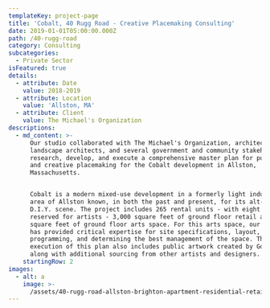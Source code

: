```yaml
---
templateKey: project-page
title: 'Cobalt, 40 Rugg Road - Creative Placemaking Consulting'
date: 2019-01-01T05:00:00.000Z
path: /40-rugg-road
category: Consulting
subcategories:
  - Private Sector
isFeatured: true
details:
  - attribute: Date
    value: 2018-2019
  - attribute: Location
    value: 'Allston, MA'
  - attribute: Client
    value: The Michael's Organization
descriptions:
  - md_content: >-
      Our studio collaborated with The Michael's Organization, architects,
      landscape architects, and several government and community stakeholders to
      research, develop, and execute a comprehensive master plan for public art
      and creative placemaking for the Cobalt development in Allston,
      Massachusetts.                                    


      Cobalt is a modern mixed-use development in a formerly light industrial
      area of Allston known, in both the past and present, for its alt-music and
      D.I.Y. scene. The project includes 265 rental units - with eight units
      reserved for artists - 3,000 square feet of ground floor retail and 2,500
      square feet of ground floor arts space. For this arts space, our studio
      has provided critical expertise for site specifications, layout,
      programming, and determining the best management of the space. The
      execution of this plan also includes public artwork created by Golob Art
      along with additional sourcing from other artists and designers.
    startingRow: 2
images:
  - alt: a
    image: >-
      /assets/40-rugg-road-allston-brighton-apartment-residential-retail-development-the-michaels-organization-dimella-shaffer.jpg
---
```


